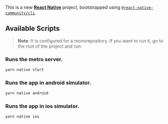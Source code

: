 This is a new [**React Native**](https://reactnative.dev) project, bootstrapped using [`@react-native-community/cli`](https://github.com/react-native-community/cli).

## Available Scripts

>**Note**: It is configured for a monorepository. If you want to run it, go to the root of the project and run:

### Runs the metro server.

```bash
yarn native start
```

### Runs the app in android simulator.

```bash
yarn native android
```

### Runs the app in ios simulator.

```bash
yarn native ios
```
